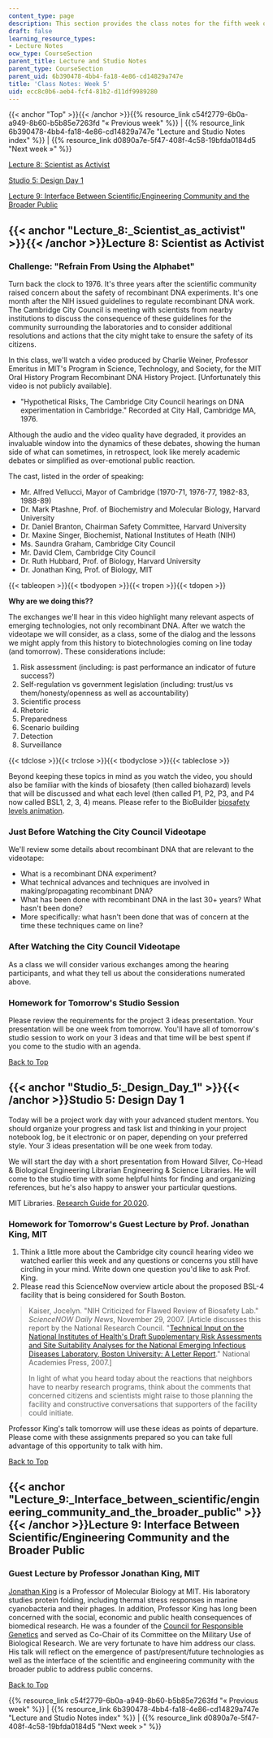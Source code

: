 ```yaml
---
content_type: page
description: This section provides the class notes for the fifth week of the course.
draft: false
learning_resource_types:
- Lecture Notes
ocw_type: CourseSection
parent_title: Lecture and Studio Notes
parent_type: CourseSection
parent_uid: 6b390478-4bb4-fa18-4e86-cd14829a747e
title: 'Class Notes: Week 5'
uid: ecc8c0b6-aeb4-fcf4-81b2-d11df9989280
---
```

{{< anchor "Top" >}}{{< /anchor >}}{{% resource_link c54f2779-6b0a-a949-8b60-b5b85e7263fd "« Previous week" %}} | {{% resource_link 6b390478-4bb4-fa18-4e86-cd14829a747e "Lecture and Studio Notes index" %}} | {{% resource_link d0890a7e-5f47-408f-4c58-19bfda0184d5 "Next week »" %}}

[Lecture 8: Scientist as Activist](#Lecture_8:_Scientist_as_activist)

[Studio 5: Design Day 1](#Studio_5:_Design_Day_1)

[Lecture 9: Interface Between Scientific/Engineering Community and the Broader Public](#Lecture_9:_Interface_between_scientific/engineering_community_and_the_broader_public)

## {{< anchor "Lecture_8:_Scientist_as_activist" >}}{{< /anchor >}}Lecture 8: Scientist as Activist

### Challenge: "Refrain From Using the Alphabet"

Turn back the clock to 1976. It's three years after the scientific community raised concern about the safety of recombinant DNA experiments. It's one month after the NIH issued guidelines to regulate recombinant DNA work. The Cambridge City Council is meeting with scientists from nearby institutions to discuss the consequence of these guidelines for the community surrounding the laboratories and to consider additional resolutions and actions that the city might take to ensure the safety of its citizens.

In this class, we'll watch a video produced by Charlie Weiner, Professor Emeritus in MIT's Program in Science, Technology, and Society, for the MIT Oral History Program Recombinant DNA History Project. \[Unfortunately this video is not publicly available\].

- "Hypothetical Risks, The Cambridge City Council hearings on DNA experimentation in Cambridge." Recorded at City Hall, Cambridge MA, 1976.

Although the audio and the video quality have degraded, it provides an invaluable window into the dynamics of these debates, showing the human side of what can sometimes, in retrospect, look like merely academic debates or simplified as over-emotional public reaction.

The cast, listed in the order of speaking:

- Mr. Alfred Vellucci, Mayor of Cambridge (1970-71, 1976-77, 1982-83, 1988-89)
- Dr. Mark Ptashne, Prof. of Biochemistry and Molecular Biology, Harvard University
- Dr. Daniel Branton, Chairman Safety Committee, Harvard University
- Dr. Maxine Singer, Biochemist, National Institutes of Heath (NIH)
- Ms. Saundra Graham, Cambridge City Council
- Mr. David Clem, Cambridge City Council
- Dr. Ruth Hubbard, Prof. of Biology, Harvard University
- Dr. Jonathan King, Prof. of Biology, MIT

{{< tableopen >}}{{< tbodyopen >}}{{< tropen >}}{{< tdopen >}}

**Why are we doing this??**

The exchanges we'll hear in this video highlight many relevant aspects of emerging technologies, not only recombinant DNA. After we watch the videotape we will consider, as a class, some of the dialog and the lessons we might apply from this history to biotechnologies coming on line today (and tomorrow). These considerations include:

1. Risk assessment (including: is past performance an indicator of future success?)
2. Self-regulation vs government legislation (including: trust/us vs them/honesty/openness as well as accountability)
3. Scientific process
4. Rhetoric
5. Preparedness
6. Scenario building
7. Detection
8. Surveillance

{{< tdclose >}}{{< trclose >}}{{< tbodyclose >}}{{< tableclose >}}

Beyond keeping these topics in mind as you watch the video, you should also be familiar with the kinds of biosafety (then called biohazard) levels that will be discussed and what each level (then called P1, P2, P3, and P4 now called BSL1, 2, 3, 4) means. Please refer to the BioBuilder [biosafety levels animation](/courses/biological-engineering/20-020-introduction-to-biological-engineering-design-spring-2009/biobuilder-animations/10.-biosafety-levels).

### Just Before Watching the City Council Videotape

We'll review some details about recombinant DNA that are relevant to the videotape:

- What is a recombinant DNA experiment?
- What technical advances and techniques are involved in making/propagating recombinant DNA?
- What has been done with recombinant DNA in the last 30+ years? What hasn't been done?
- More specifically: what hasn't been done that was of concern at the time these techniques came on line?

### After Watching the City Council Videotape

As a class we will consider various exchanges among the hearing participants, and what they tell us about the considerations numerated above.

### Homework for Tomorrow's Studio Session

Please review the requirements for the project 3 ideas presentation. Your presentation will be one week from tomorrow. You'll have all of tomorrow's studio session to work on your 3 ideas and that time will be best spent if you come to the studio with an agenda.

[Back to Top](#Top)

## {{< anchor "Studio_5:_Design_Day_1" >}}{{< /anchor >}}Studio 5: Design Day 1

Today will be a project work day with your advanced student mentors. You should organize your progress and task list and thinking in your project notebook log, be it electronic or on paper, depending on your preferred style. Your 3 ideas presentation will be one week from today.

We will start the day with a short presentation from Howard Silver, Co-Head & Biological Engineering Librarian Engineering & Science Libraries. He will come to the studio time with some helpful hints for finding and organizing references, but he's also happy to answer your particular questions.

MIT Libraries. [Research Guide for 20.020](http://libguides.mit.edu/content.php?pid=22716).

### Homework for Tomorrow's Guest Lecture by Prof. Jonathan King, MIT

1. Think a little more about the Cambridge city council hearing video we watched earlier this week and any questions or concerns you still have circling in your mind. Write down one question you'd like to ask Prof. King.
2. Please read this ScienceNow overview article about the proposed BSL-4 facility that is being considered for South Boston.

> Kaiser, Jocelyn. "NIH Criticized for Flawed Review of Biosafety Lab." *ScienceNOW Daily News*, November 29, 2007. \[Article discusses this report by the National Research Council. "[Technical Input on the National Institutes of Health's Draft Supplementary Risk Assessments and Site Suitability Analyses for the National Emerging Infectious Diseases Laboratory, Boston University: A Letter Report](http://www.nap.edu/catalog.php?record_id=12073)." National Academies Press, 2007.\]
> 
> In light of what you heard today about the reactions that neighbors have to nearby research programs, think about the comments that concerned citizens and scientists might raise to those planning the facility and constructive conversations that supporters of the facility could initiate.

Professor King's talk tomorrow will use these ideas as points of departure. Please come with these assignments prepared so you can take full advantage of this opportunity to talk with him.

[Back to Top](#Top)

## {{< anchor "Lecture_9:_Interface_between_scientific/engineering_community_and_the_broader_public" >}}{{< /anchor >}}Lecture 9: Interface Between Scientific/Engineering Community and the Broader Public

### Guest Lecture by Professor Jonathan King, MIT

[Jonathan King](http://web.mit.edu/biology/www/facultyareas/facresearch/king.html) is a Professor of Molecular Biology at MIT. His laboratory studies protein folding, including thermal stress responses in marine cyanobacteria and their phages. In addition, Professor King has long been concerned with the social, economic and public health consequences of biomedical research. He was a founder of the [Council for Responsible Genetics](http://www.gene-watch.org/) and served as Co-Chair of its Committee on the Military Use of Biological Research. We are very fortunate to have him address our class. His talk will reflect on the emergence of past/present/future technologies as well as the interface of the scientific and engineering community with the broader public to address public concerns.

[Back to Top](#Top)

{{% resource_link c54f2779-6b0a-a949-8b60-b5b85e7263fd "« Previous week" %}} | {{% resource_link 6b390478-4bb4-fa18-4e86-cd14829a747e "Lecture and Studio Notes index" %}} | {{% resource_link d0890a7e-5f47-408f-4c58-19bfda0184d5 "Next week >" %}}
